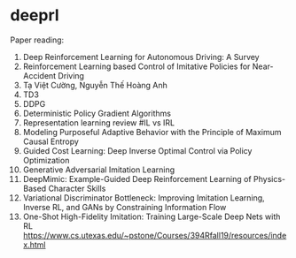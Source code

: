 # deeprl
Paper reading:
1. Deep Reinforcement Learning for Autonomous Driving: A Survey
2. Reinforcement Learning based Control of Imitative Policies for Near-Accident Driving
3. Tạ Việt Cường, Nguyễn Thế Hoàng Anh
4. TD3
5. DDPG
6. Deterministic Policy Gradient Algorithms
7. Representation learning review
#IL vs IRL
1. Modeling Purposeful Adaptive Behavior with
the Principle of Maximum Causal Entropy
2. Guided Cost Learning: Deep Inverse Optimal Control via Policy Optimization
3. Generative Adversarial Imitation Learning
4. DeepMimic: Example-Guided Deep Reinforcement Learning
of Physics-Based Character Skills
5. Variational Discriminator Bottleneck: Improving Imitation Learning, Inverse RL, and GANs by Constraining Information Flow
6. One-Shot High-Fidelity Imitation: Training Large-Scale Deep Nets with RL
https://www.cs.utexas.edu/~pstone/Courses/394Rfall19/resources/index.html
